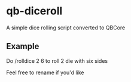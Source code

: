 # qb-diceroll

A simple dice rolling script converted to QBCore

## Example 

Do /rolldice 2 6 to roll 2 die with six sides

Feel free to rename if you'd like
